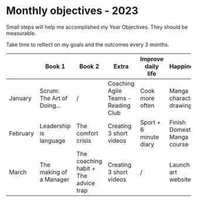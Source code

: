 # Monthly objectives - 2023

Small steps will help me accomplished my Year Objectives. 
They should be measurable.

Take time to reflect on my goals and the outcomes every 3 months.

|        | Book 1     | Book 2                | Extra     |Improve daily life         | Happiness                 |
|---------------------|--------------------------|--------------------------|----------------|-------------------------------|---------------------------|
 January             | Scrum: The Art of Doing... | / | Coaching Agile Teams - Reading Club | Cook more often    | Manga character drawing   |
  February            | Leadership is language | The comfort crisis  | Creating 3 short videos | Sport + 6 minute diary | Finish Domestika Manga course |
  March            | The making of a Manager | The coaching habit + The advice trap  | Creating 3 short videos |  / | Launch my art website |
